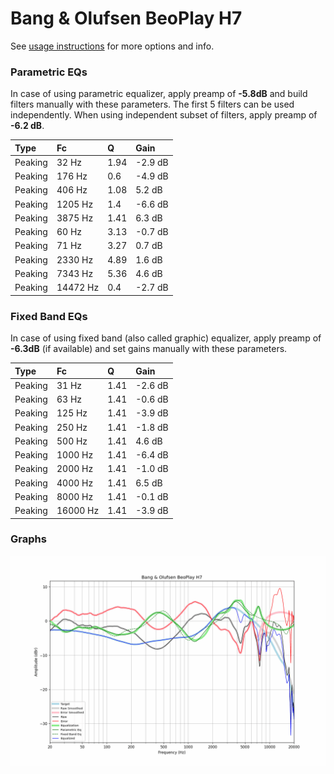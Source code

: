 # Bang & Olufsen BeoPlay H7
See [usage instructions](https://github.com/jaakkopasanen/AutoEq#usage) for more options and info.

### Parametric EQs
In case of using parametric equalizer, apply preamp of **-5.8dB** and build filters manually
with these parameters. The first 5 filters can be used independently.
When using independent subset of filters, apply preamp of **-6.2 dB**.

| Type    | Fc       |    Q | Gain    |
|:--------|:---------|:-----|:--------|
| Peaking | 32 Hz    | 1.94 | -2.9 dB |
| Peaking | 176 Hz   | 0.6  | -4.9 dB |
| Peaking | 406 Hz   | 1.08 | 5.2 dB  |
| Peaking | 1205 Hz  | 1.4  | -6.6 dB |
| Peaking | 3875 Hz  | 1.41 | 6.3 dB  |
| Peaking | 60 Hz    | 3.13 | -0.7 dB |
| Peaking | 71 Hz    | 3.27 | 0.7 dB  |
| Peaking | 2330 Hz  | 4.89 | 1.6 dB  |
| Peaking | 7343 Hz  | 5.36 | 4.6 dB  |
| Peaking | 14472 Hz | 0.4  | -2.7 dB |

### Fixed Band EQs
In case of using fixed band (also called graphic) equalizer, apply preamp of **-6.3dB**
(if available) and set gains manually with these parameters.

| Type    | Fc       |    Q | Gain    |
|:--------|:---------|:-----|:--------|
| Peaking | 31 Hz    | 1.41 | -2.6 dB |
| Peaking | 63 Hz    | 1.41 | -0.6 dB |
| Peaking | 125 Hz   | 1.41 | -3.9 dB |
| Peaking | 250 Hz   | 1.41 | -1.8 dB |
| Peaking | 500 Hz   | 1.41 | 4.6 dB  |
| Peaking | 1000 Hz  | 1.41 | -6.4 dB |
| Peaking | 2000 Hz  | 1.41 | -1.0 dB |
| Peaking | 4000 Hz  | 1.41 | 6.5 dB  |
| Peaking | 8000 Hz  | 1.41 | -0.1 dB |
| Peaking | 16000 Hz | 1.41 | -3.9 dB |

### Graphs
![](./Bang%20&%20Olufsen%20BeoPlay%20H7.png)